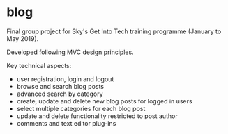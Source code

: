 # blog
Final group project for Sky's Get Into Tech training programme (January to May 2019). 

Developed following MVC design principles.

Key technical aspects:
- user registration, login and logout
- browse and search blog posts
- advanced search by category
- create, update and delete new blog posts for logged in users
- select multiple categories for each blog post
- update and delete functionality restricted to post author
- comments and text editor plug-ins 
